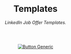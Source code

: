 
<br>

<div align = center>

# Templates

*LinkedIn Job Offer Templates.*

<br>
<br>

[![Button Generic]][Generic]

</div>

<br>


<!----------------------------------------------------------------------------->

[Generic]: Generic


<!---------------------------------[ Buttons ]--------------------------------->

[Button Generic]: https://img.shields.io/badge/Generic-67A4AC?style=for-the-badge&logoColor=white&logo=ROS
